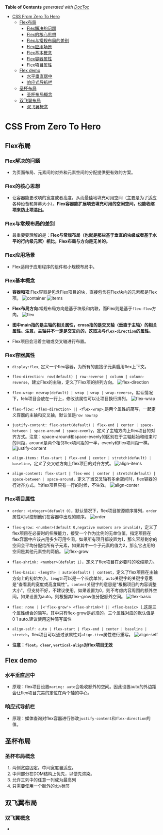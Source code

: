 <!-- START doctoc generated TOC please keep comment here to allow auto update -->
<!-- DON'T EDIT THIS SECTION, INSTEAD RE-RUN doctoc TO UPDATE -->
**Table of Contents**  *generated with [DocToc](https://github.com/thlorenz/doctoc)*

- [CSS From Zero To Hero](#CSS-From-Zero-To-Hero)
  - [Flex布局](#Flex%E5%B8%83%E5%B1%80)
    - [Flex解决的问题](#Flex%E8%A7%A3%E5%86%B3%E7%9A%84%E9%97%AE%E9%A2%98)
    - [Flex的核心思想](#Flex%E7%9A%84%E6%A0%B8%E5%BF%83%E6%80%9D%E6%83%B3)
    - [Flex与常规布局的差别](#Flex%E4%B8%8E%E5%B8%B8%E8%A7%84%E5%B8%83%E5%B1%80%E7%9A%84%E5%B7%AE%E5%88%AB)
    - [Flex应用场景](#Flex%E5%BA%94%E7%94%A8%E5%9C%BA%E6%99%AF)
    - [Flex基本概念](#Flex%E5%9F%BA%E6%9C%AC%E6%A6%82%E5%BF%B5)
    - [Flex容器属性](#Flex%E5%AE%B9%E5%99%A8%E5%B1%9E%E6%80%A7)
    - [Flex项目属性](#Flex%E9%A1%B9%E7%9B%AE%E5%B1%9E%E6%80%A7)
  - [Flex demo](#Flex-demo)
    - [水平垂直居中](#%E6%B0%B4%E5%B9%B3%E5%9E%82%E7%9B%B4%E5%B1%85%E4%B8%AD)
    - [响应式导航栏](#%E5%93%8D%E5%BA%94%E5%BC%8F%E5%AF%BC%E8%88%AA%E6%A0%8F)
  - [圣杯布局](#%E5%9C%A3%E6%9D%AF%E5%B8%83%E5%B1%80)
    - [圣杯布局概念](#%E5%9C%A3%E6%9D%AF%E5%B8%83%E5%B1%80%E6%A6%82%E5%BF%B5)
  - [双飞翼布局](#%E5%8F%8C%E9%A3%9E%E7%BF%BC%E5%B8%83%E5%B1%80)
    - [双飞翼概念](#%E5%8F%8C%E9%A3%9E%E7%BF%BC%E6%A6%82%E5%BF%B5)

<!-- END doctoc generated TOC please keep comment here to allow auto update -->

# CSS From Zero To Hero

## Flex布局

### Flex解决的问题

- 为页面布局、元素间的对齐和元素空间的分配提供更有效的方案。

### Flex的核心思想

- 让容器能更改项的宽度或者高度，从而最佳地填充可用空间（主要是为了适应各种设备和屏幕大小）。**Flex容器能扩展项去填充可用的空闲空间，也能收缩项来防止项溢出。**

### Flex与常规布局的差别

- 最重要要理解的是：**Flex与常规布局（也就是那些基于垂直的块级或者基于水平的行内级元素）相比，Flex布局与方向是无关的。**

### Flex应用场景

- Flex适用于应用程序的组件和小规模布局中。

### Flex基本概念

- **容器和项**:Flex容器是包含Flex项目的块，直接包含在Flex块内的元素都是Flex项。
![container](https://css-tricks.com/wp-content/uploads/2018/10/01-container.svg)
![items](https://css-tricks.com/wp-content/uploads/2018/10/02-items.svg)

- **Flex布局方向**:常规布局方向是基于块级和内联，而Flex则是基于`flex-flow`方向。
![flex](https://css-tricks.com/wp-content/uploads/2018/11/00-basic-terminology.svg)

- **图中main指的是主轴的相关属性，cross指的是交叉轴（垂直于主轴）的相关属性。注意，主轴并不一定是交叉向的，这取决与`flex-direction`的属性。**

- Flex项目会沿着主轴或交叉轴进行布置。

### Flex容器属性

- `display:flex`, 定义一个flex容器，为所有的直接子元素启用flex上下文。

- `flex-direction: row(default) | row-reverse | column | column-reverse`，建立Flex的主轴，定义了Flex项的排列方向。
![flex-direction](https://css-tricks.com/wp-content/uploads/2018/10/flex-direction.svg)

- `flex-wrap: nowrap(default) | wrap | wrap | wrap-reverse`，默认情况下，felx项目会放在一行上，修改该属性可以让项目换行排列。
![flex-wrap](https://css-tricks.com/wp-content/uploads/2018/10/flex-wrap.svg)

- `flex-flow: <flex-direction> || <flex-wrap>`,是两个属性的简写，一起定义容器的主轴和交叉轴，默认值是`row nowrap`

- `justify-content: flex-start(default) | flex-end | center | space-between | space-around | space-evenly`，定义了主轴方向上flex项目的对齐方式。注意：space-around和space-evenly的区别在于主轴起始和结束时的间距，around是两个相邻flex项间距的一半，evenly和flex项间距一样。
![justify-content](https://css-tricks.com/wp-content/uploads/2018/10/justify-content.svg)

- `align-items: flex-start | flex-end | center | stretch(default) | baseline`，定义了交叉轴方向上flex项目的对齐方式。
![align-items](https://css-tricks.com/wp-content/uploads/2018/10/align-items.svg)

- `align-content: flex-start | flex-end | center | stretch(default) | space-between | space-around`，定义了当交叉轴有多余空间时，flex容器的行对齐方式。当flex项目只有一行的时候，不生效。
![align-conter](https://css-tricks.com/wp-content/uploads/2018/10/align-content.svg)

### Flex项目属性

- `order: <integer>(default 0)`，默认情况下，flex项目按源顺序排列，`order`属性可以控制他们在容器中出现的顺序。
![order](https://css-tricks.com/wp-content/uploads/2018/10/order.svg)

- `flex-grow: <number>(default 0,negative numbers are invalid)`，定义了flex项目在必要时的伸展能力，接受一个作为比例的无单位值，指定项目在flex容器中应该占用多少可用空间。如果所有项目都设置为1，那么容器剩余的空间会平均分配给所有子元素，如果其中一个子元素的值为2，那么它占用的空间是其他元素空的两倍。
![flex-grow](https://css-tricks.com/wp-content/uploads/2018/10/flex-grow.svg)

- `flex-shrink: <number>(defalut 1)`，定义了flex项目在必要时的收缩能力。

- `flex-basis: <length> | auto(default) | content`，定义了flex项目在主轴方向上的初始大小。`length`可以是一个长度单位。`auto`关键字的关键字意思是"查看我的宽度或高度属性"。`content`关键字的意思是"根据项目的内容调整大小"，但支持不好，不建议使用。如果设置为0，则不考虑内容周围的额外空间。如果设置为auto，则根据其flex-grow值分配额外空间。
![flex-basic](https://www.w3.org/TR/css-flexbox-1/images/rel-vs-abs-flex.svg)

- `flex: none | [<'flex-grow'> <flex-shrink>? || <flex-basic> ]`,这是三个属性组合的简写。其中只有flex-grow是必须的。三个属性对应的默认值是 0 1 auto.建议使用这种简写属性

- `align-self: auto | flex-start | flex-end | center | baseline | stretch`，flex项目可以通过该属性对`align-item`属性进行重写。
![align-self](https://css-tricks.com/wp-content/uploads/2018/10/align-self.svg)

- **注意：`float`，`clear`, `vertical-align`对flex项目无效**

## Flex demo

### 水平垂直居中

- 原理：flex项目设置`maring: auto`会吸收额外的空间。因此设置auto的外边距会让flex项目完美的定位在两个轴的中心。


### 响应式导航栏

- 原理：媒体查询对flex容器进行修改`justify-content`和`flex-direction`的值。

## 圣杯布局

### 圣杯布局概念

1. 两侧宽度固定，中间宽度自适应。
2. 中间部分在DOM结构上优先，以便先渲染。
3. 允许三列中的任意一列成为最高列
4. 只需要使用一个额外的`div`标签


## 双飞翼布局

### 双飞翼概念

- 

